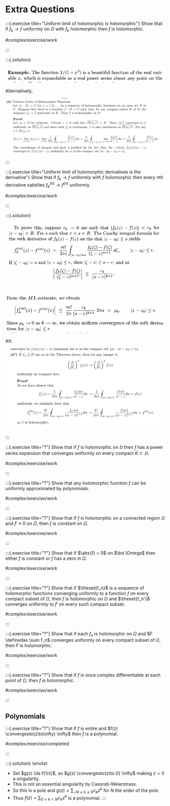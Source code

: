 # Extra Questions

:::{.exercise title="Uniform limit of holomorphic is holomorphic"}
Show that if $f_k\to f$ uniformly on $\Omega$ with $f_k$ holomorphic then $f$ is holomorphic.


#complex/exercise/work

:::

:::{.solution}

![](figures/2021-12-10_19-34-52.png)

Alternatively,

![](figures/2021-12-14_16-55-11.png)


:::

:::{.exercise title="Uniform limit of holomorphic derivatives is the derivative"}
Show that if $f_k \to f$ uniformly with $f$ holomorphic then every $n$th derivative satisfies $f_k^{(n)}\to f^{(n)}$ uniformly.

#complex/exercise/work

:::

:::{.solution}

![](figures/2021-12-10_19-38-03.png)

![](figures/2021-12-10_19-38-12.png)

Alt:

![](figures/2021-12-14_16-55-41.png)


:::

:::{.exercise title="?"}
Show that if $f$ is holomorphic on $\DD$ then $f$ has a power series expansion that converges uniformly on every compact $K\subset \DD$.


#complex/exercise/work

:::

:::{.exercise title="?"}
Show that any holomorphic function $f$ can be uniformly approximated by polynomials.

#complex/exercise/work

:::

:::{.exercise title="?"}
Show that if $f$ is holomorphic on a connected region $\Omega$ and $f'\equiv 0$ on $\Omega$, then $f$ is constant on $\Omega$.

#complex/exercise/work

:::

:::{.exercise title="?"}
Show that if $\abs{f} = 0$ on $\bd \Omega$ then either $f$ is constant or $f$ has a zero in $\Omega$.

#complex/exercise/work

:::

:::{.exercise title="?"}
Show that if $\theset{f_n}$ is a sequence of holomorphic functions converging uniformly to a function $f$ on every compact subset of $\Omega$, then $f$ is holomorphic on $\Omega$ and $\theset{f_n'}$ converges uniformly to $f'$ on every such compact subset.

#complex/exercise/work

:::

:::{.exercise title="?"}
Show that if each $f_n$ is holomorphic on $\Omega$ and $F \definedas \sum f_n$ converges uniformly on every compact subset of $\Omega$, then $F$ is holomorphic.

#complex/exercise/work

:::

:::{.exercise title="?"}
Show that if $f$ is once complex differentiable at each point of $\Omega$, then $f$ is holomorphic.

#complex/exercise/work

:::

## Polynomials

:::{.exercise title="?"}
Show that if $f$ is entire and $f(z) \convergesto{z\to\infty} \infty$ then $f$ is a polynomial.

#complex/exercise/completed

:::

:::{.solution}
\envlist

- Set $g(z) \da f(1/z)$, so $g(z) \convergesto{z\to 0} \infty$ making $z=0$ a singularity.
- This is not an essential singularity by Casorati-Weierstrass.
- So this is a pole and $g(z) = \sum_{-N\leq k \leq 0} c_k z^k$ for $N$ the order of the pole
- Thus $f(z) = \sum_{0<k<N}c_k z^k$ is a polynomial.
:::
